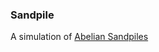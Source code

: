 ### Sandpile

A simulation of [Abelian Sandpiles](https://en.wikipedia.org/wiki/Abelian_sandpile_model)
